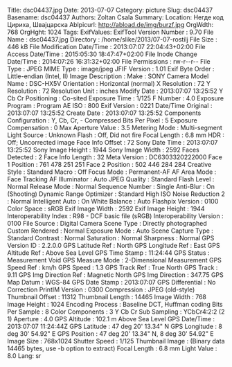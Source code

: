Title: dsc04437.jpg
Date: 2013-07-07
Category: picture
Slug: dsc04437
Basename: dsc04437
Authors: Zoltan Csala
Summary:
Location: Негде код Цириха, Швајцарска
Ablpicurl: http://abload.de/img/burzf.jpg
OrgWdth: 768
OrgHght: 1024
Tags:
ExifValues: ExifTool Version Number : 9.70
            File Name : dsc04437.jpg
            Directory : /home/slike/2013/07-07-rostilj
            File Size : 446 kB
            File Modification Date/Time : 2013:07:07 22:04:43+02:00
            File Access Date/Time : 2015:05:30 18:47:47+02:00
            File Inode Change Date/Time : 2014:07:26 16:31:32+02:00
            File Permissions : rw-r--r--
            File Type : JPEG
            MIME Type : image/jpeg
            JFIF Version : 1.01
            Exif Byte Order : Little-endian (Intel, II)
            Image Description :
            Make : SONY
            Camera Model Name : DSC-HX5V
            Orientation : Horizontal (normal)
            X Resolution : 72
            Y Resolution : 72
            Resolution Unit : inches
            Modify Date : 2013:07:07 13:25:52
            Y Cb Cr Positioning : Co-sited
            Exposure Time : 1/125
            F Number : 4.0
            Exposure Program : Program AE
            ISO : 800
            Exif Version : 0221
            Date/Time Original : 2013:07:07 13:25:52
            Create Date : 2013:07:07 13:25:52
            Components Configuration : Y, Cb, Cr, -
            Compressed Bits Per Pixel : 5
            Exposure Compensation : 0
            Max Aperture Value : 3.5
            Metering Mode : Multi-segment
            Light Source : Unknown
            Flash : Off, Did not fire
            Focal Length : 6.8 mm
            HDR : Off; Uncorrected image
            Face Info Offset : 72
            Sony Date Time : 2013:07:07 13:25:52
            Sony Image Height : 1944
            Sony Image Width : 2592
            Faces Detected : 2
            Face Info Length : 32
            Meta Version : DC6303320222000
            Face 1 Position : 761 478 251 251
            Face 2 Position : 502 446 284 284
            Creative Style : Standard
            Macro : Off
            Focus Mode : Permanent-AF
            AF Area Mode : Face Tracking
            AF Illuminator : Auto
            JPEG Quality : Standard
            Flash Level : Normal
            Release Mode : Normal
            Sequence Number : Single
            Anti-Blur : On (Shooting)
            Dynamic Range Optimizer : Standard
            High ISO Noise Reduction 2 : Normal
            Intelligent Auto : On
            White Balance : Auto
            Flashpix Version : 0100
            Color Space : sRGB
            Exif Image Width : 2592
            Exif Image Height : 1944
            Interoperability Index : R98 - DCF basic file (sRGB)
            Interoperability Version : 0100
            File Source : Digital Camera
            Scene Type : Directly photographed
            Custom Rendered : Normal
            Exposure Mode : Auto
            Scene Capture Type : Standard
            Contrast : Normal
            Saturation : Normal
            Sharpness : Normal
            GPS Version ID : 2.2.0.0
            GPS Latitude Ref : North
            GPS Longitude Ref : East
            GPS Altitude Ref : Above Sea Level
            GPS Time Stamp : 11:24:44
            GPS Status : Measurement Void
            GPS Measure Mode : 2-Dimensional Measurement
            GPS Speed Ref : km/h
            GPS Speed : 1.3
            GPS Track Ref : True North
            GPS Track : 9.11
            GPS Img Direction Ref : Magnetic North
            GPS Img Direction : 347.75
            GPS Map Datum : WGS-84
            GPS Date Stamp : 2013:07:07
            GPS Differential : No Correction
            PrintIM Version : 0300
            Compression : JPEG (old-style)
            Thumbnail Offset : 11312
            Thumbnail Length : 14465
            Image Width : 768
            Image Height : 1024
            Encoding Process : Baseline DCT, Huffman coding
            Bits Per Sample : 8
            Color Components : 3
            Y Cb Cr Sub Sampling : YCbCr4:2:2 (2 1)
            Aperture : 4.0
            GPS Altitude : 102.1 m Above Sea Level
            GPS Date/Time : 2013:07:07 11:24:44Z
            GPS Latitude : 47 deg 20' 13.34" N
            GPS Longitude : 8 deg 30' 54.92" E
            GPS Position : 47 deg 20' 13.34" N, 8 deg 30' 54.92" E
            Image Size : 768x1024
            Shutter Speed : 1/125
            Thumbnail Image : (Binary data 14465 bytes, use -b option to extract)
            Focal Length : 6.8 mm
            Light Value : 8.0
Lang: sr

